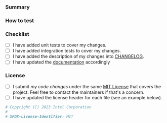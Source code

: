 <!-- Contributing guide: https://github.com/openvinotoolkit/datumaro/blob/develop/CONTRIBUTING.md -->

### Summary

<!--
Resolves #111 and #222.
Depends on #1000 (for series of dependent commits).

This PR introduces this capability to make the project better in this and that.

- Added this feature
- Removed that feature
- Fixed the problem #1234
-->

### How to test
<!-- Describe the testing procedure for reviewers, if changes are
not fully covered by unit tests or manual testing can be complicated. -->

### Checklist
<!-- Put an 'x' in all the boxes that apply -->
- [ ] I have added unit tests to cover my changes.​
- [ ] I have added integration tests to cover my changes.​
- [ ] I have added the description of my changes into [CHANGELOG](https://github.com/openvinotoolkit/datumaro/blob/develop/CHANGELOG.md).​
- [ ] I have updated the [documentation](https://github.com/openvinotoolkit/datumaro/tree/develop/docs) accordingly

### License

- [ ] I submit _my code changes_ under the same [MIT License](https://github.com/openvinotoolkit/datumaro/blob/develop/LICENSE) that covers the project.
  Feel free to contact the maintainers if that's a concern.
- [ ] I have updated the license header for each file (see an example below).

```python
# Copyright (C) 2023 Intel Corporation
#
# SPDX-License-Identifier: MIT
```
